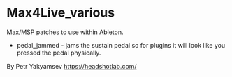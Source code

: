 # Max4Live_various
Max/MSP patches to use within Ableton.

- pedal_jammed - jams the sustain pedal so for plugins it will look like you pressed the pedal physically.

By Petr Yakyamsev
https://headshotlab.com/
